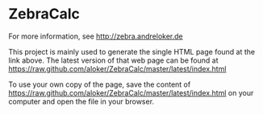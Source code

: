 ZebraCalc
=========
For more information, see <http://zebra.andreloker.de>

This project is mainly used to generate the single HTML page found at the link above. The latest version of that web page can be found at <https://raw.github.com/aloker/ZebraCalc/master/latest/index.html>

To use your own copy of the page, save the content of <https://raw.github.com/aloker/ZebraCalc/master/latest/index.html> on your computer and open the file in your browser.